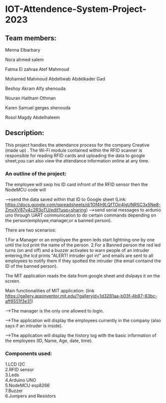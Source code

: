 # IOT-Attendence-System-Project-2023

## Team members:

Menna Elbarbary

Nora ahmed salem

Fatma El zahraa Atef Mahmoud

Mohamed Mahmoud Abdeltwab Abdelkader Gad

Beshoy Akram Alfy shenouda

Nouran Haitham Othman

Karen Samuel gerges shenouda

Rosol Magdy Abdelhaleem


## Description:
  
This project handles the attendance process for the company Creative (made up) . The Wi-Fi module contained within the RFID scanner is responsible for reading RFID cards and uploading the data to google sheet,you can also view the attendance information online at any time.

### An outline of the project:


The employee will swip his ID card infront of the RFID sensor then the NodeMCU code will 

-->send the data saved within that ID to Google sheet (Link: https://docs.google.com/spreadsheets/d/1Of4h9LQfTOir4lgUNRSC3x5Ne8-ZmxXV87v4c2R3oTU/edit?usp=sharing)
-->send serial messages to ardunio uno through UART communication to do certain commands depending on the person(employee,manager,or a banned person).

There are two scenarios: 

1.For a Manager or an employee the green leds start lightning one by one until the lcd print the name of the person. 
2.For a Banned person the red led turns (on and off) and a buzzer activates to warn people of an intruder entering,the lcd prints "ALERT! intruder got in!" and emails are sent to all employees to notify them if they spotted the intruder (the email containd the ID of the banned person).     


The MIT application reads the data from google sheet and dislpays it on the screen.  

Main functionalities of MIT application: (link https://gallery.appinventor.mit.edu/?galleryid=1d3281aa-b03f-4b87-83bc-aff6551f3e31) 
  
-->The manager is the only one allowed to login. 

-->The application will display the employees currently in the company (also says if an intruder is inside).  

-->The application will display the history log with the basic information of the employees (ID, Name, Age, date, time). 


### Components used:

1.LCD I2C  
2.RFID sensor  
3.Leds  
4.Arduino UNO  
5.NodeMCU esp8266  
7.Buzzer  
6.Jumpers and Resistors  

  

